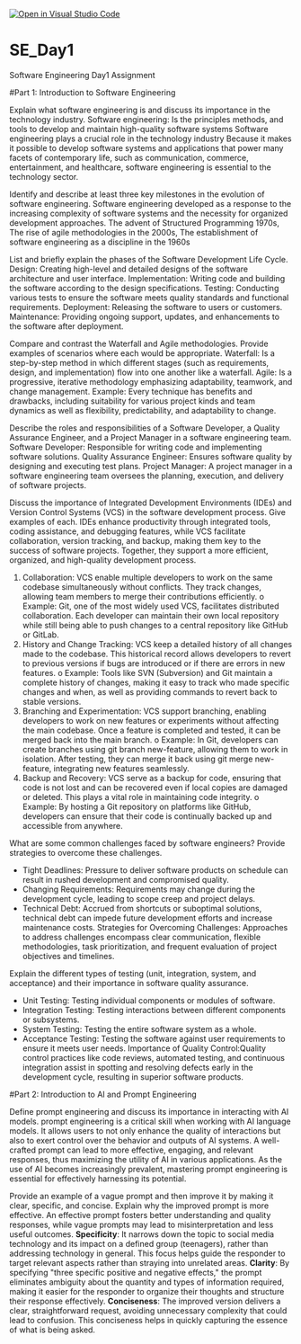 [![Open in Visual Studio Code](https://classroom.github.com/assets/open-in-vscode-2e0aaae1b6195c2367325f4f02e2d04e9abb55f0b24a779b69b11b9e10269abc.svg)](https://classroom.github.com/online_ide?assignment_repo_id=15598867&assignment_repo_type=AssignmentRepo)
# SE_Day1
Software Engineering Day1 Assignment

#Part 1: Introduction to Software Engineering

Explain what software engineering is and discuss its importance in the technology industry.
Software engineering: Is the principles methods, and tools to develop and maintain high-quality software systems
Software engineering plays a crucial role in the technology industry Because it makes it possible to develop software systems and applications that power many facets of contemporary life, such as communication, commerce, entertainment, and healthcare, software engineering is essential to the technology sector.

Identify and describe at least three key milestones in the evolution of software engineering.
Software engineering developed as a response to the increasing complexity of software systems and the necessity for organized development approaches.
The advent of Structured Programming 1970s, 
The rise of agile methodologies in the 2000s, 
The establishment of software engineering as a discipline in the 1960s

List and briefly explain the phases of the Software Development Life Cycle.
Design: Creating high-level and detailed designs of the software architecture and user interface.
Implementation: Writing code and building the software according to the design specifications.
Testing: Conducting various tests to ensure the software meets quality standards and functional requirements.
Deployment: Releasing the software to users or customers.
Maintenance: Providing ongoing support, updates, and enhancements to the software after deployment.

Compare and contrast the Waterfall and Agile methodologies. Provide examples of scenarios where each would be appropriate.
Waterfall: Is a step-by-step method in which different stages (such as requirements, design, and implementation) flow into one another like a waterfall.
Agile: Is a progressive, iterative methodology emphasizing adaptability, teamwork, and change management.
Example: Every technique has benefits and drawbacks, including suitability for various project kinds and team dynamics as well as flexibility, predictability, and adaptability to change.

Describe the roles and responsibilities of a Software Developer, a Quality Assurance Engineer, and a Project Manager in a software engineering team.
Software Developer: Responsible for writing code and implementing software solutions.
Quality Assurance Engineer: Ensures software quality by designing and executing test plans.
Project Manager: A project manager in a software engineering team oversees the planning, execution, and delivery of software projects.

Discuss the importance of Integrated Development Environments (IDEs) and Version Control Systems (VCS) in the software development process. Give examples of each.
IDEs enhance productivity through integrated tools, coding assistance, and debugging features, while VCS facilitate collaboration, version tracking, and backup, making them key to the success of software projects. Together, they support a more efficient, organized, and high-quality development process.
1.	Collaboration: VCS enable multiple developers to work on the same codebase simultaneously without conflicts. They track changes, allowing team members to merge their contributions efficiently.
o	Example: Git, one of the most widely used VCS, facilitates distributed collaboration. Each developer can maintain their own local repository while still being able to push changes to a central repository like GitHub or GitLab.
2.	History and Change Tracking: VCS keep a detailed history of all changes made to the codebase. This historical record allows developers to revert to previous versions if bugs are introduced or if there are errors in new features.
o	Example: Tools like SVN (Subversion) and Git maintain a complete history of changes, making it easy to track who made specific changes and when, as well as providing commands to revert back to stable versions.
3.	Branching and Experimentation: VCS support branching, enabling developers to work on new features or experiments without affecting the main codebase. Once a feature is completed and tested, it can be merged back into the main branch.
o	Example: In Git, developers can create branches using git branch new-feature, allowing them to work in isolation. After testing, they can merge it back using git merge new-feature, integrating new features seamlessly.
4.	Backup and Recovery: VCS serve as a backup for code, ensuring that code is not lost and can be recovered even if local copies are damaged or deleted. This plays a vital role in maintaining code integrity.
o	Example: By hosting a Git repository on platforms like GitHub, developers can ensure that their code is continually backed up and accessible from anywhere.

What are some common challenges faced by software engineers? Provide strategies to overcome these challenges.
  - Tight Deadlines: Pressure to deliver software products on schedule can result in rushed development and compromised quality.
  - Changing Requirements: Requirements may change during the development cycle, leading to scope creep and project delays.
  - Technical Debt: Accrued from shortcuts or suboptimal solutions, technical debt can impede future development efforts and increase maintenance costs.
Strategies for Overcoming Challenges: Approaches to address challenges encompass clear communication, flexible methodologies, task prioritization, and frequent evaluation of project objectives and timelines.

Explain the different types of testing (unit, integration, system, and acceptance) and their importance in software quality assurance.
  - Unit Testing: Testing individual components or modules of software.
  - Integration Testing: Testing interactions between different components or subsystems.
  - System Testing: Testing the entire software system as a whole.
  - Acceptance Testing: Testing the software against user requirements to ensure it meets user needs.
Importance of Quality Control:Quality control practices like code reviews, automated testing, and continuous integration assist in spotting and resolving defects early in the development cycle, resulting in superior software products.

#Part 2: Introduction to AI and Prompt Engineering


Define prompt engineering and discuss its importance in interacting with AI models.
prompt engineering is a critical skill when working with AI language models. It allows users to not only enhance the quality of interactions but also to exert control over the behavior and outputs of AI systems. A well-crafted prompt can lead to more effective, engaging, and relevant responses, thus maximizing the utility of AI in various applications. As the use of AI becomes increasingly prevalent, mastering prompt engineering is essential for effectively harnessing its potential.

Provide an example of a vague prompt and then improve it by making it clear, specific, and concise. Explain why the improved prompt is more effective.
An effective prompt fosters better understanding and quality responses, while vague prompts may lead to misinterpretation and less useful outcomes.
**Specificity**: It narrows down the topic to social media technology and its impact on a defined group (teenagers), rather than addressing technology in general. This focus helps guide the responder to target relevant aspects rather than straying into unrelated areas.
**Clarity**: By specifying "three specific positive and negative effects," the prompt eliminates ambiguity about the quantity and types of information required, making it easier for the responder to organize their thoughts and structure their response effectively.
**Conciseness**: The improved version delivers a clear, straightforward request, avoiding unnecessary complexity that could lead to confusion. This conciseness helps in quickly capturing the essence of what is being asked.
